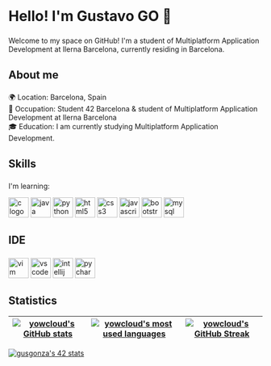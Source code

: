 <br clear="both">

<h1 align="left">Hello! I'm Gustavo GO 👋</h1>

###

<p align="left">Welcome to my space on GitHub! I'm a student of Multiplatform Application Development at Ilerna Barcelona, currently residing in Barcelona.</p>

###

<h2 align="left">About me</h2>

###

<p align="left">🌍 Location: Barcelona, Spain<br>💼 Occupation: Student 42 Barcelona & student of Multiplatform Application Development at Ilerna Barcelona<br>🎓 Education: I am currently studying Multiplatform Application Development.</p>

###

<h2 align="left">Skills</h2>

###

<div align="left">
  <p>I'm learning:</p>
  <img src="https://cdn.jsdelivr.net/gh/devicons/devicon/icons/c/c-original.svg" height="40" alt="c logo" />
  <img src="https://cdn.jsdelivr.net/gh/devicons/devicon/icons/java/java-original.svg" height="40" alt="java logo" />
  <img src="https://cdn.jsdelivr.net/gh/devicons/devicon/icons/python/python-original.svg" height="40" alt="python logo" />
  <img src="https://cdn.jsdelivr.net/gh/devicons/devicon/icons/html5/html5-original.svg" height="40" alt="html5 logo" />
  <img src="https://cdn.jsdelivr.net/gh/devicons/devicon/icons/css3/css3-original.svg" height="40" alt="css3 logo" />
  <img src="https://cdn.jsdelivr.net/gh/devicons/devicon/icons/javascript/javascript-original.svg" height="40" alt="javascript logo" />
  <img src="https://cdn.jsdelivr.net/gh/devicons/devicon/icons/bootstrap/bootstrap-original.svg" height="40" alt="bootstrap logo" />
  <img src="https://cdn.jsdelivr.net/gh/devicons/devicon/icons/mysql/mysql-original.svg" height="40" alt="mysql logo" />
</div>

###

<h2 align="left">IDE</h2>

###

<div align="left">
  <img src="https://cdn.jsdelivr.net/gh/devicons/devicon/icons/vim/vim-original.svg" height="40" alt="vim logo" />
  <img src="https://cdn.jsdelivr.net/gh/devicons/devicon/icons/vscode/vscode-original.svg" height="40" alt="vscode logo" />
  <img src="https://cdn.jsdelivr.net/gh/devicons/devicon/icons/intellij/intellij-original.svg" height="40" alt="intellij logo" />
  <img src="https://cdn.jsdelivr.net/gh/devicons/devicon/icons/pycharm/pycharm-original.svg" height="40" alt="pycharm logo" />
</div>

###

<h2 align="left">Statistics</h2>

| [![yowcloud's GitHub stats](https://github-readme-stats.vercel.app/api?username=yowcloud&hide_title=false&hide_rank=false&show_icons=true&include_all_commits=true&count_private=true&disable_animations=false&theme=dracula&locale=en&hide_border=false&order=1)](https://github.com/yowcloud?tab=repositories) | [![yowcloud's most used languages](https://github-readme-stats.vercel.app/api/top-langs?username=yowcloud&locale=en&hide_title=false&layout=compact&card_width=320&langs_count=5&theme=dracula&hide_border=false&order=2)](https://github.com/yowcloud?tab=repositories) | [![yowcloud's GitHub Streak](https://streak-stats.demolab.com?user=yowcloud&locale=en&mode=daily&theme=dracula&hide_border=false&border_radius=5&order=3)](https://github.com/yowcloud) |
|:-:|:-:|:-:|

[![gusgonza's 42 stats](https://badge42.coday.fr/api/v2/cltqesspu596101p4us9juo9p/stats?cursusId=21&coalitionId=204)](https://github.com/Coday-meric/badge42)
###
